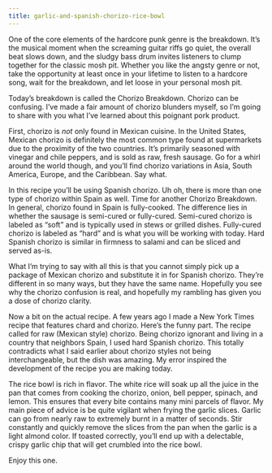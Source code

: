 ```yaml
---
title: garlic-and-spanish-chorizo-rice-bowl
---
```

One of the core elements of the hardcore punk genre is the breakdown. It’s the musical moment when the screaming guitar riffs go quiet, the overall beat slows down, and the sludgy bass drum invites listeners to clump together for the classic mosh pit. Whether you like the angsty genre or not, take the opportunity at least once in your lifetime to listen to a hardcore song, wait for the breakdown, and let loose in your personal mosh pit.

Today’s breakdown is called the Chorizo Breakdown. Chorizo can be confusing. I’ve made a fair amount of chorizo blunders myself, so I’m going to share with you what I’ve learned about this poignant pork product.

First, chorizo is <em>not</em> only found in Mexican cuisine. In the United States, Mexican chorizo is definitely the most common type found at supermarkets due to the proximity of the two countries. It’s primarily seasoned with vinegar and chile peppers, and is sold as raw, fresh sausage. Go for a whirl around the world though, and you’ll find chorizo variations in Asia, South America, Europe, and the Caribbean. Say what.

In this recipe you’ll be using Spanish chorizo. Uh oh, there is more than one type of chorizo within Spain as well. Time for another Chorizo Breakdown. In general, chorizo found in Spain is fully-cooked. The difference lies in whether the sausage is semi-cured or fully-cured. Semi-cured chorizo is labeled as “soft” and is typically used in stews or grilled dishes. Fully-cured chorizo is labeled as “hard” and is what you will be working with today. Hard Spanish chorizo is similar in firmness to salami and can be sliced and served as-is.

What I’m trying to say with all this is that you cannot simply pick up a package of Mexican chorizo and substitute it in for Spanish chorizo. They’re different in so many ways, but they have the same name. Hopefully you see why the chorizo confusion is real, and hopefully my rambling has given you a dose of chorizo clarity.

Now a bit on the actual recipe. A few years ago I made a New York Times recipe that features chard and chorizo. Here’s the funny part. The recipe called for raw (Mexican style) chorizo. Being chorizo ignorant and living in a country that neighbors Spain, I used hard Spanish chorizo. This totally contradicts what I said earlier about chorizo styles not being interchangeable, but the dish was amazing. My error inspired the development of the recipe you are making today.

The rice bowl is rich in flavor. The white rice will soak up all the juice in the pan that comes from cooking the chorizo, onion, bell pepper, spinach, and lemon. This ensures that every bite contains many mini parcels of flavor. My main piece of advice is be quite vigilant when frying the garlic slices. Garlic can go from nearly raw to extremely burnt in a matter of seconds. Stir constantly and quickly remove the slices from the pan when the garlic is a light almond color. If toasted correctly, you’ll end up with a delectable, crispy garlic chip that will get crumbled into the rice bowl.

Enjoy this one.

